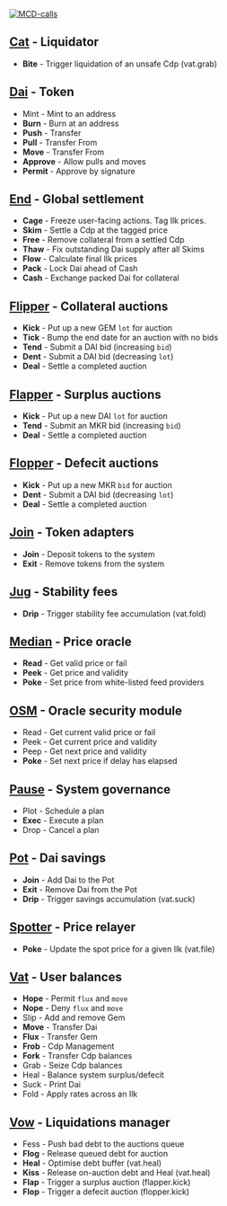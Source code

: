[![MCD-calls](https://user-images.githubusercontent.com/5028/58217074-3ec06880-7d55-11e9-91e2-c9bec7172bc4.png)](https://user-images.githubusercontent.com/5028/58217074-3ec06880-7d55-11e9-91e2-c9bec7172bc4.png)

## [Cat](https://github.com/makerdao/dss/blob/master/src/cat.sol) - Liquidator

* **Bite** - Trigger liquidation of an unsafe Cdp (vat.grab)

## [Dai](https://github.com/makerdao/dss/blob/master/src/vow.sol) - Token

* Mint - Mint to an address
* **Burn** - Burn at an address
* **Push** - Transfer
* **Pull** - Transfer From
* **Move** - Transfer From
* **Approve** - Allow pulls and moves 
* **Permit** - Approve by signature

## [End](https://github.com/makerdao/dss/blob/master/src/end.sol) - Global settlement

* **Cage** - Freeze user-facing actions. Tag Ilk prices.
* **Skim** - Settle a Cdp at the tagged price
* **Free** - Remove collateral from a settled Cdp
* **Thaw** - Fix outstanding Dai supply after all Skims
* **Flow** - Calculate final Ilk prices
* **Pack** - Lock Dai ahead of Cash
* **Cash** - Exchange packed Dai for collateral

## [Flipper](https://github.com/makerdao/dss/blob/master/src/flop.sol) - Collateral auctions

* **Kick** - Put up a new GEM `lot` for auction
* **Tick** - Bump the end date for an auction with no bids
* **Tend** - Submit a DAI bid (increasing `bid`)
* **Dent** - Submit a DAI bid (decreasing `lot`)
* **Deal** - Settle a completed auction

## [Flapper](https://github.com/makerdao/dss/blob/master/src/flap.sol) - Surplus auctions

* **Kick** - Put up a new DAI `lot` for auction
* **Tend** - Submit an MKR bid (increasing `bid`)
* **Deal** - Settle a completed auction

## [Flopper](https://github.com/makerdao/dss/blob/master/src/flop.sol) - Defecit auctions

* **Kick** - Put up a new MKR `bid` for auction 
* **Dent** - Submit a DAI bid (decreasing `lot`)
* **Deal** - Settle a completed auction

## [Join](https://github.com/makerdao/dss/blob/master/src/join.sol) - Token adapters

* **Join** - Deposit tokens to the system
* **Exit** - Remove tokens from the system

## [Jug](https://github.com/makerdao/dss/blob/master/src/jug.sol) - Stability fees

* **Drip** - Trigger stability fee accumulation (vat.fold)

## [Median](https://github.com/makerdao/median/blob/master/src/median.sol) - Price oracle

* **Read** - Get valid price or fail
* **Peek** - Get price and validity
* **Poke** - Set price from white-listed feed providers

## [OSM](https://github.com/makerdao/osm/blob/master/src/osm.sol) - Oracle security module

* Read - Get current valid price or fail
* Peek - Get current price and validity
* Peep - Get next price and validity
* **Poke** - Set next price if delay has elapsed

## [Pause](https://github.com/dapphub/ds-pause/blob/master/src/pause.sol) - System governance

* Plot - Schedule a plan
* **Exec** - Execute a plan
* Drop - Cancel a plan

## [Pot](https://github.com/makerdao/dss/blob/master/src/pot.sol) - Dai savings

* **Join** - Add Dai to the Pot
* **Exit** - Remove Dai from the Pot
* **Drip** - Trigger savings accumulation (vat.suck)

## [Spotter](https://github.com/makerdao/dss/blob/master/src/spot.sol) - Price relayer

* **Poke** - Update the spot price for a given Ilk (vat.file)

## [Vat](https://github.com/makerdao/dss/blob/master/src/vat.sol) - User balances

* **Hope** - Permit `flux` and `move` 
* **Nope** - Deny `flux` and `move` 
* Slip - Add and remove Gem
* **Move** - Transfer Dai
* **Flux** - Transfer Gem
* **Frob** - Cdp Management
* **Fork** - Transfer Cdp balances
* Grab - Seize Cdp balances 
* Heal - Balance system surplus/defecit
* Suck - Print Dai
* Fold - Apply rates across an Ilk

## [Vow](https://github.com/makerdao/dss/blob/master/src/vow.sol) - Liquidations manager

* Fess - Push bad debt to the auctions queue
* **Flog** - Release queued debt for auction
* **Heal** - Optimise debt buffer (vat.heal)
* **Kiss** - Release on-auction debt and Heal (vat.heal)
* **Flap** - Trigger a surplus auction (flapper.kick)
* **Flop** - Trigger a defecit auction (flopper.kick)